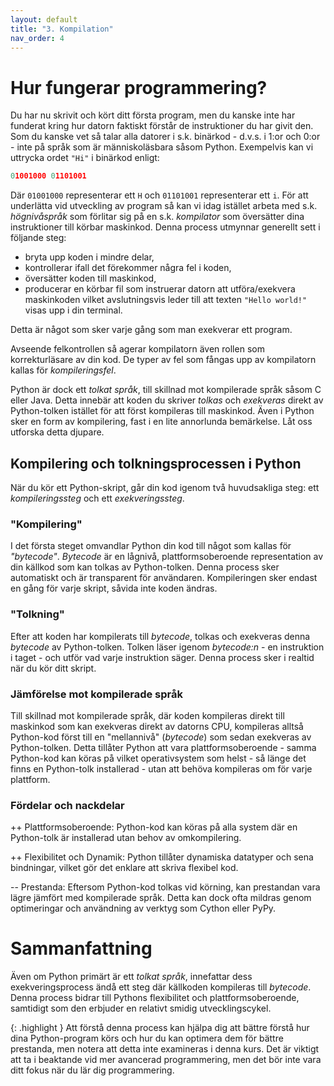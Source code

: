 ```yaml
---
layout: default
title: "3. Kompilation"
nav_order: 4
---
```


# Hur fungerar programmering?
Du har nu skrivit och kört ditt första program, men du kanske inte har funderat kring hur datorn faktiskt förstår de instruktioner du har givit den. Som du kanske vet så talar alla datorer i s.k. binärkod - d.v.s. i 1:or och 0:or - inte på språk som är människoläsbara såsom Python. Exempelvis kan vi uttrycka ordet `"Hi"` i binärkod enligt:

```python
01001000 01101001
```
Där `01001000` representerar ett `H` och `01101001` representerar ett `i`. För att underlätta vid utveckling av program så kan vi idag istället arbeta med s.k. _högnivåspråk_ som förlitar sig på en s.k. _kompilator_ som översätter dina instruktioner till körbar maskinkod. Denna process utmynnar generellt sett i följande steg:
* bryta upp koden i mindre delar, 
* kontrollerar ifall det förekommer några fel i koden, 
* översätter koden till maskinkod, 
* producerar en körbar fil som instruerar datorn att utföra/exekvera maskinkoden vilket avslutningsvis leder till att texten `"Hello world!"` visas upp i din terminal.

Detta är något som sker varje gång som man exekverar ett program.

Avseende felkontrollen så agerar kompilatorn även rollen som korrekturläsare av din kod. De typer av fel som fångas upp av kompilatorn kallas för _kompileringsfel_.

Python är dock ett _tolkat språk_, till skillnad mot kompilerade språk såsom C eller Java. Detta innebär att koden du skriver _tolkas_ och _exekveras_ direkt av Python-tolken istället för att först kompileras till maskinkod. Även i Python sker en form av kompilering, fast i en lite annorlunda bemärkelse. Låt oss utforska detta djupare.

## Kompilering och tolkningsprocessen i Python
När du kör ett Python-skript, går din kod igenom två huvudsakliga steg: ett _kompileringssteg_ och ett _exekveringssteg_.

### "Kompilering"
I det första steget omvandlar Python din kod till något som kallas för _"bytecode"_. _Bytecode_ är en lågnivå, plattformsoberoende representation av din källkod som kan tolkas av Python-tolken. Denna process sker automatiskt och är transparent för användaren. Kompileringen sker endast en gång för varje skript, såvida inte koden ändras.

### "Tolkning"
Efter att koden har kompilerats till _bytecode_, tolkas och exekveras denna _bytecode_ av Python-tolken. Tolken läser igenom _bytecode:n_ - en instruktion i taget - och utför vad varje instruktion säger. Denna process sker i realtid när du kör ditt skript.

### Jämförelse mot kompilerade språk
Till skillnad mot kompilerade språk, där koden kompileras direkt till maskinkod som kan exekveras direkt av datorns CPU, kompileras alltså Python-kod först till en "mellannivå" (_bytecode_) som sedan exekveras av Python-tolken. Detta tillåter Python att vara plattformsoberoende - samma Python-kod kan köras på vilket operativsystem som helst - så länge det finns en Python-tolk installerad - utan att behöva kompileras om för varje plattform.

### Fördelar och nackdelar
++ Plattformsoberoende: Python-kod kan köras på alla system där en Python-tolk är installerad utan behov av omkompilering.

++ Flexibilitet och Dynamik: Python tillåter dynamiska datatyper och sena bindningar, vilket gör det enklare att skriva flexibel kod.

-- Prestanda: Eftersom Python-kod tolkas vid körning, kan prestandan vara lägre jämfört med kompilerade språk. Detta kan dock ofta mildras genom optimeringar och användning av verktyg som Cython eller PyPy.

# Sammanfattning
Även om Python primärt är ett _tolkat språk_, innefattar dess exekveringsprocess ändå ett steg där källkoden kompileras till _bytecode_. Denna process bidrar till Pythons flexibilitet och plattformsoberoende, samtidigt som den erbjuder en relativt smidig utvecklingscykel. 

{: .highlight }
Att förstå denna process kan hjälpa dig att bättre förstå hur dina Python-program körs och hur du kan optimera dem för bättre prestanda, men notera att detta inte examineras i denna kurs. Det är viktigt att ta i beaktande vid mer avancerad programmering, men det bör inte vara ditt fokus när du lär dig programmering.
